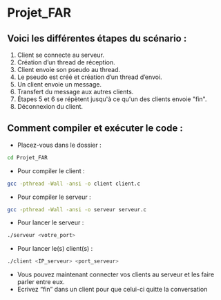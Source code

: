 # Projet_FAR

## Voici les différentes étapes du scénario :

 1. Client se connecte au serveur.
 2. Création d’un thread de réception.
 3. Client envoie son pseudo au thread.
 4. Le pseudo est créé et création d’un thread d’envoi.
 5. Un client envoie un message.
 6. Transfert du message aux autres clients.
 7. Étapes 5 et 6 se répètent jusqu'à ce qu'un des clients envoie "fin".
 8. Déconnexion du client.


## Comment compiler et exécuter le code :

  * Placez-vous dans le dossier : 
  ```sh
  cd Projet_FAR
  ```
  * Pour compiler le client : 
  ```sh
  gcc -pthread -Wall -ansi -o client client.c
  ```
  * Pour compiler le serveur : 
  ```sh
  gcc -pthread -Wall -ansi -o serveur serveur.c
  ```
  * Pour lancer le serveur : 
  ```sh
  ./serveur <votre_port>
  ```
  * Pour lancer le(s) client(s) : 
  ```sh
  ./client <IP_serveur> <port_serveur>
  ```
  * Vous pouvez maintenant connecter vos clients au serveur et les faire parler entre eux.
  * Ecrivez “fin” dans un client pour que celui-ci quitte la conversation 
